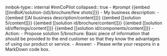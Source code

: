innbok-type:: internal
#innCoPilot
collapsed:: true
	- #prompt {{embed [[innBoK/solution-(id)/brochure/few shots]]}}
		- My business description:
		- {{embed [[AI business description/content]]}} {{embed [[solution 5/content]]}} {{embed [[solution id/brochure/content]]}} {{embed [[solution id/offerings/content]]}} {{embed [[solution id/components/content]]}}
		- Action:
		- Propose solution 5/brochure: Basic piece of information that should be provided to the end customer so that they know the advantages of using our product or service.
		- Answer:
		- Please write your respons in a MarkDown code box.




